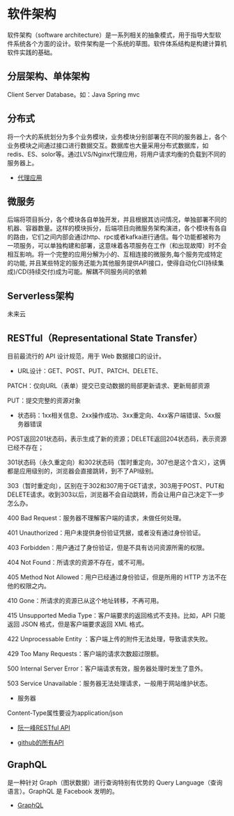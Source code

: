 # 软件架构

软件架构（software architecture）是一系列相关的抽象模式，用于指导大型软件系统各个方面的设计。软件架构是一个系统的草图。软件体系结构是构建计算机软件实践的基础。

## 分层架构、单体架构

Client Server Database。如：Java Spring mvc

## 分布式

将一个大的系统划分为多个业务模块，业务模块分别部署在不同的服务器上，各个业务模块之间通过接口进行数据交互。数据库也大量采用分布式数据库，如redis、ES、solor等。通过LVS/Nginx代理应用，将用户请求均衡的负载到不同的服务器上。

- [代理应用](nginx/Nginx.md)

## 微服务

后端将项目拆分，各个模块各自单独开发，并且根据其访问情况，单独部署不同的机器、容器数量。这样的模块拆分，后端项目向微服务架构演进，各个模块有各自的路由，它们之间内部会通过http、rpc或者kafka进行通信。每个功能都被称为一项服务，可以单独构建和部署，这意味着各项服务在工作（和出现故障）时不会相互影响。将一个完整的应用分解为小的、互相连接的微服务,每个服务完成特定的功能, 并且某些特定的服务还能为其他服务提供API接口，使得自动化CI(持续集成)/CD(持续交付)成为可能。解耦不同服务间的依赖

## Serverless架构

未来云

## RESTful（Representational State Transfer）

目前最流行的 API 设计规范，用于 Web 数据接口的设计。

- URL设计：GET、POST、PUT、PATCH、DELETE、

PATCH：仅向URL（表单）提交已变动数据的局部更新请求、更新局部资源

PUT：提交完整的资源对象

- 状态码：1xx相关信息、2xx操作成功、3xx重定向、4xx客户端错误、5xx服务器错误

POST返回201状态码，表示生成了新的资源；DELETE返回204状态码，表示资源已经不存在；

301状态码（永久重定向）和302状态码（暂时重定向，307也是这个含义），这俩都是应用级别的，浏览器会直接跳转，到不了API级别。

303（暂时重定向），区别在于302和307用于GET请求，303用于POST、PUT和DELETE请求。收到303以后，浏览器不会自动跳转，而会让用户自己决定下一步怎么办。

400 Bad Request：服务器不理解客户端的请求，未做任何处理。

401 Unauthorized：用户未提供身份验证凭据，或者没有通过身份验证。

403 Forbidden：用户通过了身份验证，但是不具有访问资源所需的权限。

404 Not Found：所请求的资源不存在，或不可用。

405 Method Not Allowed：用户已经通过身份验证，但是所用的 HTTP 方法不在他的权限之内。

410 Gone：所请求的资源已从这个地址转移，不再可用。

415 Unsupported Media Type：客户端要求的返回格式不支持。比如，API 只能返回 JSON 格式，但是客户端要求返回 XML 格式。

422 Unprocessable Entity ：客户端上传的附件无法处理，导致请求失败。

429 Too Many Requests：客户端的请求次数超过限额。

500 Internal Server Error：客户端请求有效，服务器处理时发生了意外。

503 Service Unavailable：服务器无法处理请求，一般用于网站维护状态。

- 服务器

Content-Type属性要设为application/json

- [阮一峰RESTful API](http://www.ruanyifeng.com/blog/2018/10/restful-api-best-practices.html)

- [github的所有API](https://api.github.com/)

## GraphQL 

是一种针对 Graph（图状数据）进行查询特别有优势的 Query Language（查询语言）。GraphQL 是 Facebook 发明的。

- [GraphQL](https://graphql.cn/)

